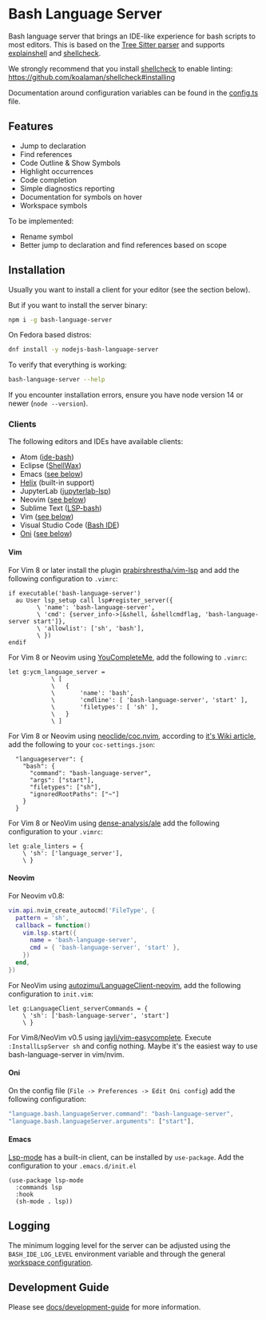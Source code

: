 # Bash Language Server

Bash language server that brings an IDE-like experience for bash scripts to most editors. This is based on the [Tree Sitter parser][tree-sitter-bash] and supports [explainshell][explainshell] and [shellcheck][shellcheck].

We strongly recommend that you install [shellcheck][shellcheck] to enable linting: https://github.com/koalaman/shellcheck#installing

Documentation around configuration variables can be found in the [config.ts](https://github.com/bash-lsp/bash-language-server/blob/main/server/src/config.ts) file.

## Features

- Jump to declaration
- Find references
- Code Outline & Show Symbols
- Highlight occurrences
- Code completion
- Simple diagnostics reporting
- Documentation for symbols on hover
- Workspace symbols

To be implemented:

- Rename symbol
- Better jump to declaration and find references based on scope

## Installation

Usually you want to install a client for your editor (see the section below).

But if you want to install the server binary:

```bash
npm i -g bash-language-server
```

On Fedora based distros:

```bash
dnf install -y nodejs-bash-language-server
```

To verify that everything is working:

```bash
bash-language-server --help
```

If you encounter installation errors, ensure you have node version 14 or newer (`node --version`).

### Clients

The following editors and IDEs have available clients:

- Atom ([ide-bash][ide-bash])
- Eclipse ([ShellWax](https://marketplace.eclipse.org/content/shellwax))
- Emacs ([see below](#emacs))
- [Helix](https://helix-editor.com/) (built-in support)
- JupyterLab ([jupyterlab-lsp][jupyterlab-lsp])
- Neovim ([see below](#neovim))
- Sublime Text ([LSP-bash][sublime-text-lsp])
- Vim ([see below](#vim))
- Visual Studio Code ([Bash IDE][vscode-marketplace])
- [Oni](https://github.com/onivim/oni) ([see below](#oni))

#### Vim

For Vim 8 or later install the plugin [prabirshrestha/vim-lsp][vim-lsp] and add the following configuration to `.vimrc`:

```vim
if executable('bash-language-server')
  au User lsp_setup call lsp#register_server({
        \ 'name': 'bash-language-server',
        \ 'cmd': {server_info->[&shell, &shellcmdflag, 'bash-language-server start']},
        \ 'allowlist': ['sh', 'bash'],
        \ })
endif
```

For Vim 8 or Neovim using [YouCompleteMe](https://github.com/ycm-core/YouCompleteMe), add the following to `.vimrc`:

```vim
let g:ycm_language_server =
            \ [
            \   {
            \       'name': 'bash',
            \       'cmdline': [ 'bash-language-server', 'start' ],
            \       'filetypes': [ 'sh' ],
            \   }
            \ ]
```

For Vim 8 or Neovim using [neoclide/coc.nvim][coc.nvim], according to [it's Wiki article](https://github.com/neoclide/coc.nvim/wiki/Language-servers#bash), add the following to your `coc-settings.json`:

```jsonc
  "languageserver": {
    "bash": {
      "command": "bash-language-server",
      "args": ["start"],
      "filetypes": ["sh"],
      "ignoredRootPaths": ["~"]
    }
  }
```

For Vim 8 or NeoVim using [dense-analysis/ale][vim-ale] add the following
configuration to your `.vimrc`:

```vim
let g:ale_linters = {
    \ 'sh': ['language_server'],
    \ }
```

#### Neovim

For Neovim v0.8:

```lua
vim.api.nvim_create_autocmd('FileType', {
  pattern = 'sh',
  callback = function()
    vim.lsp.start({
      name = 'bash-language-server',
      cmd = { 'bash-language-server', 'start' },
    })
  end,
})
```

For NeoVim using [autozimu/LanguageClient-neovim][languageclient-neovim], add the following configuration to
`init.vim`:

```vim
let g:LanguageClient_serverCommands = {
    \ 'sh': ['bash-language-server', 'start']
    \ }
```

For Vim8/NeoVim v0.5 using [jayli/vim-easycomplete](https://github.com/jayli/vim-easycomplete). Execute `:InstallLspServer sh` and config nothing. Maybe it's the easiest way to use bash-language-server in vim/nvim.

#### Oni

On the config file (`File -> Preferences -> Edit Oni config`) add the following configuration:

```javascript
"language.bash.languageServer.command": "bash-language-server",
"language.bash.languageServer.arguments": ["start"],
```

#### Emacs

[Lsp-mode](https://github.com/emacs-lsp/lsp-mode) has a built-in client, can be installed by `use-package`.
Add the configuration to your `.emacs.d/init.el`

```emacs-lisp
(use-package lsp-mode
  :commands lsp
  :hook
  (sh-mode . lsp))
```

## Logging

The minimum logging level for the server can be adjusted using the `BASH_IDE_LOG_LEVEL` environment variable
and through the general [workspace configuration](https://github.com/bash-lsp/bash-language-server/blob/main/server/src/config.ts).

## Development Guide

Please see [docs/development-guide][dev-guide] for more information.

[tree-sitter]: https://github.com/tree-sitter/tree-sitter
[tree-sitter-bash]: https://github.com/tree-sitter/tree-sitter-bash
[vscode-marketplace]: https://marketplace.visualstudio.com/items?itemName=mads-hartmann.bash-ide-vscode
[dev-guide]: https://github.com/bash-lsp/bash-language-server/blob/master/docs/development-guide.md
[ide-bash]: https://atom.io/packages/ide-bash
[sublime-text-lsp]: https://packagecontrol.io/packages/LSP-bash
[explainshell]: https://explainshell.com/
[shellcheck]: https://www.shellcheck.net/
[languageclient-neovim]: https://github.com/autozimu/LanguageClient-neovim
[nvim-lspconfig]: https://github.com/neovim/nvim-lspconfig
[vim-lsp]: https://github.com/prabirshrestha/vim-lsp
[vim-ale]: https://github.com/dense-analysis/ale
[coc.nvim]: https://github.com/neoclide/coc.nvim
[jupyterlab-lsp]: https://github.com/krassowski/jupyterlab-lsp
